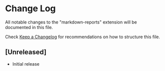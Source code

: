 # Change Log

All notable changes to the "markdown-reports" extension will be documented in this file.

Check [Keep a Changelog](http://keepachangelog.com/) for recommendations on how to structure this file.

## [Unreleased]

- Initial release
